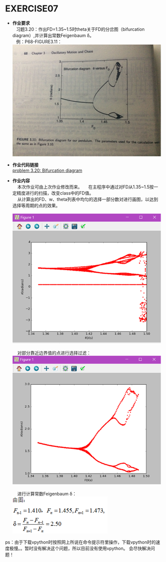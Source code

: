 EXERCISE07
=======

 - **作业要求**  
    习题3.20：作出FD=1.35~1.5时theta关于FD的分岔图（bifurcation diagram）,并计算出常数Feigenbaum δ。        
    例：P68-FIGURE3.11：  
    ![figure3.11](https://github.com/Pu-ZH/compuationalphysics_N2014301020017/blob/master/EXERCISE08/homework08-1.jpg)    
       
 - **作业代码链接**  
     [problem 3.20: Bifurcation diagram](https://github.com/Pu-ZH/compuationalphysics_N2014301020017/blob/master/EXERCISE08/homework08.py)   
      
       
 - **作业内容**    
     本次作业可由上次作业修改而来。
     在主程序中通过对FD从1.35~1.5按一定精度进行的扫描，改变class中的FD值。    
     从计算出的FD、w、theta列表中均匀的选择一部分数对进行画图，以达到选择等周期的点的效果。    
     ![1](https://github.com/Pu-ZH/compuationalphysics_N2014301020017/blob/master/EXERCISE08/homework08-3.png)      
     对部分靠近边界值的点进行选择过滤：     
     ![2](https://github.com/Pu-ZH/compuationalphysics_N2014301020017/blob/master/EXERCISE08/homework08-2.png)      
     进行计算常数Feigenbaum δ：    
     ![3](https://github.com/Pu-ZH/compuationalphysics_N2014301020017/blob/master/EXERCISE08/homework08-4.png)      
     
ps：由于下载vpython时按照网上所说在命令提示符里操作，下载vpython时的速度极慢。。暂时没有解决这个问题，所以目前没有使用vpython。 
会尽快解决问题！  
